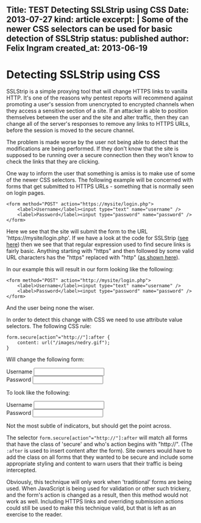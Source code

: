 Title: TEST Detecting SSLStrip using CSS
Date: 2013-07-27
kind: article
excerpt: |
    Some of the newer CSS selectors can be used for basic detection of
    SSLStrip
status: published
author: Felix Ingram
created_at: 2013-06-19
---
# Detecting SSLStrip using CSS

SSLStrip is a simple proxying tool that will change HTTPS links to vanilla
HTTP. It's one of the reasons why pentest reports will recommend against
promoting a user's session from unencrypted to encrypted channels when they
access a sensitive section of a site. If an attacker is able to position
themselves between the user and the site and alter traffic, then they can
change all of the server's responses to remove any links to HTTPS URLs, before
the session is moved to the secure channel.

The problem is made worse by the user not being able to detect that the
modifications are being performed. If they don't know that the site is supposed
to be running over a secure connection then they won't know to check the links
that they are clicking.

One way to inform the user that something is amiss is to make use of some of
the newer CSS selectors. The following example will be concerned with forms
that get submitted to HTTPS URLs - something that is normally seen on login
pages.

    <form method="POST" action="https://mysite/login.php">
        <label>Username</label><input type="text" name="username" />
        <label>Password</label><input type="password" name="password" />
    </form>

Here we see that the site will submit the form to the URL
'https://mysite/login.php'. If we have a look at the code for SSLStrip
([see here](https://github.com/moxie0/sslstrip/blob/master/sslstrip/ServerConnection.py#L31))
then we see that that regular expression used to find secure links is fairly
basic. Anything starting with "https" and then followed by some valid URL
characters has the "https" replaced with "http"
([as shown here](https://github.com/moxie0/sslstrip/blob/master/sslstrip/ServerConnection.py#L144])).

In our example this will result in our form looking like the following:

    <form method="POST" action="http://mysite/login.php">
        <label>Username</label><input type="text" name="username" />
        <label>Password</label><input type="password" name="password" />
    </form>

And the user being none the wiser.

In order to detect this change with CSS we need to use attribute value
selectors. The following CSS rule:

    form.secure[action^="http://"]:after {
        content: url("/images/nedry.gif");
    }

Will change the following form:

<form class="secure" method="POST" action="https://#">
    <label for="username1">Username</label>
    <input type="text" name="username1" id="username1" /><br/>
    <label for="password1">Password</label>
    <input type="password" name="password1" id="password1" />
</form>

To look like the following:

<form class="secure" method="POST" action="http://#">
    <label for="username2">Username</label>
    <input type="text" name="username2" id="username2" /><br/>
    <label for="password2">Password</label>
    <input type="password" name="password2" id="password2" /><br/>
</form>

Not the most subtle of indicators, but should get the point across.

The selector `form.secure[action^="http://"]:after` will match all forms that
have the class of 'secure' and who's action begins with "http://". (The `:after`
is used to insert content after the form). Site owners would have to add the
class on all forms that they wanted to be secure and include some appropriate
styling and content to warn users that their traffic is being intercepted.

Obviously, this technique will only work when 'traditional' forms are being
used. When JavaScript is being used for validation or other such trickery, and
the form's action is changed as a result, then this method would not work as
well. Including HTTPS links and overriding submission actions could still be
used to make this technique valid, but that is left as an exercise to the
reader.

